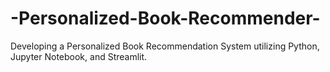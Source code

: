 # -Personalized-Book-Recommender-
Developing a Personalized Book Recommendation System utilizing Python, Jupyter Notebook, and Streamlit.

